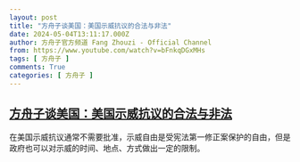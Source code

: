 ```yaml
---
layout: post
title: "方舟子谈美国：美国示威抗议的合法与非法"
date: 2024-05-04T13:11:17.000Z
author: 方舟子官方频道 Fang Zhouzi - Official Channel
from: https://www.youtube.com/watch?v=bFnkqDGxMHs
tags: [ 方舟子 ]
comments: True
categories: [ 方舟子 ]
---
```

<!--1714828277000-->
[方舟子谈美国：美国示威抗议的合法与非法](https://www.youtube.com/watch?v=bFnkqDGxMHs)
------

<div>
在美国示威抗议通常不需要批准，示威自由是受宪法第一修正案保护的自由，但是政府也可以对示威的时间、地点、方式做出一定的限制。
</div>
